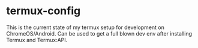 # termux-config
This is the current state of my termux setup for development on ChromeOS/Android. Can be used to get a full blown dev env after installing Termux and Termux:API.

